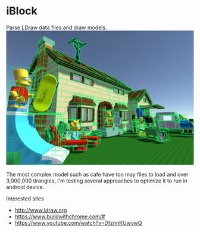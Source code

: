 # iBlock
Parse LDraw data files and draw models. 
![](https://github.com/goopymoon/iBlock/blob/master/Doc/iblock_screenshot.png)

The most complex model such as cafe have too may files to load and over 3,000,000 tirangles, I'm testing several approaches to optimize it to run in android device.

Interested sites
* http://www.ldraw.org
* https://www.buildwithchrome.com/#
* https://www.youtube.com/watch?v=DfznnKUwywQ
